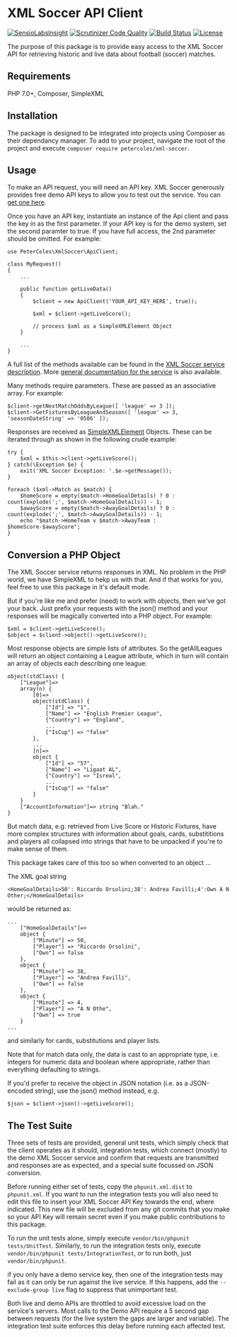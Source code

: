 # XML Soccer API Client

[![SensioLabsInsight](https://insight.sensiolabs.com/projects/9cb65160-ed5f-4aad-a449-f1369365fe35/mini.png)](https://insight.sensiolabs.com/projects/9cb65160-ed5f-4aad-a449-f1369365fe35)
[![Scrutinizer Code Quality](https://scrutinizer-ci.com/g/petercoles/xml-soccer/badges/quality-score.png?b=master)](https://scrutinizer-ci.com/g/petercoles/xml-soccer/?branch=master)
[![Build Status](https://scrutinizer-ci.com/g/petercoles/xml-soccer/badges/build.png?b=master)](https://scrutinizer-ci.com/g/petercoles/xml-soccer/build-status/master)
[![License](http://img.shields.io/:license-mit-blue.svg)](http://doge.mit-license.org)

The purpose of this package is to provide easy access to the XML Soccer API for retrieving historic and live data about football (soccer) matches.

## Requirements

PHP 7.0+, Composer, SimpleXML

## Installation

The package is designed to be integrated into projects using Composer as their dependancy manager. To add to your project, navigate the root of the project and execute ```composer require petercoles/xml-soccer```.

## Usage

To make an API request, you will need an API key. XML Soccer generously provides free demo API keys to allow you to test out the service. You can [get one here](http://xmlsoccer.com/Demo.aspx).

Once you have an API key, instantiate an instance of the Api client and pass the key in as the first parameter. If your API key is for the demo system, set the second paramter to true. If you have full access, the 2nd parameter should be omitted. For example:

```
use PeterColes\XmlSoccer\ApiClient;

class MyRequest()
{
    ...

    public function getLiveData()
    {
        $client = new ApiClient('YOUR_API_KEY_HERE', true));

        $xml = $client->getLiveScore();

        // process $xml as a SimpleXMLElement Object
    }

    ...
}
```

A full list of the methods available can be found in the [XML Soccer service description](http://www.xmlsoccer.com/FootballData.asmx). More [general documentation for the service](https://xmlsoccer.zendesk.com/hc/en-us) is also available.

Many methods require parameters. These are passed as an associative array. For example:

```
$client->getNextMatchOddsByLeague([ 'league' => 3 ]);
$client->GetFixturesByLeagueAndSeason([ 'league' => 3, 'seasonDateString' => '0506' ]);
```

Responses are received as [SimpleXMLElement](http://php.net/manual/en/book.simplexml.php) Objects. These can be iterated through as shown in the following crude example:

```
try {
    $xml = $this->client->getLiveScore();
} catch(\Exception $e) {
    exit('XML Soccer Exception: '.$e->getMessage());
}

foreach ($xml->Match as $match) {
    $homeScore = empty($match->HomeGoalDetails) ? 0 : count(explode(';', $match->HomeGoalDetails)) - 1;
    $awayScore = empty($match->AwayGoalDetails) ? 0 : count(explode(';', $match->AwayGoalDetails)) - 1;
    echo "$match->HomeTeam v $match->AwayTeam : $homeScore-$awayScore";
}
```

## Conversion a PHP Object

The XML Soccer service returns responses in XML. No problem in the PHP world, we have SimpleXML to hekp us with that. And if that works for you, feel free to use this package in it's default mode.

But if you're like me and prefer (need) to work with objects, then we've got your back. Just prefix your requests with the json() method and your responses will be magically converted into a PHP object. For example:
```
$xml = $client->getLiveScore();
$object = $client->object()->getLiveScore();

```

Most response objects are simple lists of attributes. So the getAllLeagues will return an object containing a League attribute, which in turn will contain an array of objects each describing one league:
```
object(stdClass) {
    ["League"]=>
    array(n) {
        [0]=>
        object(stdClass) {
            ["Id"] => "1",
            ["Name"] => "English Premier League",
            {"Country"] => "England",
            ...
            ["IsCup"] => "false"
        },
        ...
        [n]=>
        object {
            ["Id"] => "57",
            ["Name"] => "Ligaat AL",
            {"Country"] => "Isreal",
            ...
            ["IsCup"] => "false"
        }
    }
    ["AccountInformation"]=> string "Blah."
}

```

But match data, e.g. retrieved from Live Score or Historic Fixtures, have more complex structures with information about goals, cards, substititions and players all collapsed into strings that have to be unpacked if you're to make sense of them.

This package takes care of this too so when converted to an object ...

The XML goal string
```
<HomeGoalDetails>50': Riccardo Orsolini;38': Andrea Favilli;4':Own A N Other;</HomeGoalDetails>
```
would be returned as:
```
...
    ["HomeGoalDetails"]=>
    object {
        ["Minute"] => 50,
        ["Player"] => "Riccardo Orsolini",
        ["Own"] => false
    },
    object {
        ["Minute"] => 38,
        ["Player"] => "Andrea Favilli",
        ["Own"] => false
    },
    object {
        ["Minute"] => 4,
        ["Player"] => "A N Othe",
        ["Own"] => true
    }
...
```
and similarly for cards, substitutions and player lists.

Note that for match data only, the data is cast to an appropriate type, i.e. integers for numeric data and boolean where appropriate, rather than everything defaulting to strings.

If you'd prefer to receive the object in JSON notation (i.e. as a JSON-encoded string), use the json() method instead, e.g.
```
$json = $client->json()->getLiveScore();
```

## The Test Suite

Three sets of tests are provided, general unit tests, which simply check that the client operates as it should, integration tests, which connect (mostly) to the demo XML Soccer service and confirm that requests are transmitted and responses are as expected, and a special suite focussed on JSON conversion.

Before running either set of tests, copy the ```phpunit.xml.dist``` to ```phpunit.xml```. If you want to run the integration tests you will also need to edit this file to insert your XML Soccer API Key towards the end, where indicated. This new file will be excluded from any git commits that you make so your API Key will remain secret even if you make public contributions to this package.

To run the unit tests alone, simply execute ```vendor/bin/phpunit tests/UnitTest```. Similarly, to run the integration tests only, execute ```vendor/bin/phpunit tests/IntegrationTest```, or to run both, just ```vendor/bin/phpunit```.

if you only have a demo service key, then one of the integration tests may fail as it can only be run against the live service. If this happens, add the ```--exclude-group live``` flag to suppress that <whispering>unimportant</whispering> test.

Both live and demo APIs are throttled to avoid excessive load on the service's servers. Most calls to the Demo API require a 5 second gap between requests (for the live system the gaps are larger and variable). The integration test suite enforces this delay before running each affected test.
